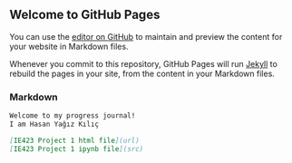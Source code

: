 ## Welcome to GitHub Pages

You can use the [editor on GitHub](https://github.com/BU-IE-423/fall-23-ilaydacelenkk/edit/main/index.md) to maintain and preview the content for your website in Markdown files.

Whenever you commit to this repository, GitHub Pages will run [Jekyll](https://jekyllrb.com/) to rebuild the pages in your site, from the content in your Markdown files.

### Markdown

```markdown
Welcome to my progress journal!
I am Hasan Yağız Kılıç

[IE423 Project 1 html file](url)
[IE423 Project 1 ipynb file](src)
```

